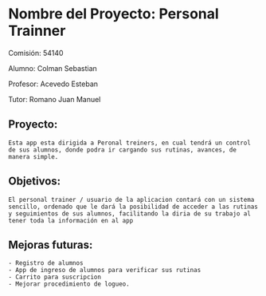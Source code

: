 # Nombre del Proyecto: Personal Trainner

Comisión: 54140

Alumno: Colman Sebastian

Profesor: Acevedo Esteban

Tutor: Romano Juan Manuel

## Proyecto: 
    Esta app esta dirigida a Peronal treiners, en cual tendrá un control de sus alumnos, donde podra ir cargando sus rutinas, avances, de manera simple.

## Objetivos: 

    El personal trainer / usuario de la aplicacion contará con un sistema sencillo, ordenado que le dará la posibilidad de acceder a las rutinas y seguimientos de sus alumnos, facilitando la diria de su trabajo al tener toda la información en al app

## Mejoras futuras:
    - Registro de alumnos
    - App de ingreso de alumnos para verificar sus rutinas 
    - Carrito para suscripcion
    - Mejorar procedimiento de logueo.
